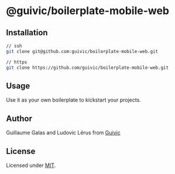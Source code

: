 # @guivic/boilerplate-mobile-web

## Installation

```bash
// ssh
git clone git@github.com:guivic/boilerplate-mobile-web.git

// https
git clone https://github.com/guivic/boilerplate-mobile-web.git
```

## Usage

Use it as your own boilerplate to kickstart your projects.

## Author

Guillaume Galas and Ludovic Lérus from [Guivic](https://guivic.io)

## License

Licensed under [MIT](./LICENSE).
